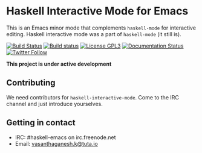 # Haskell Interactive Mode for Emacs

This is an Emacs minor mode that complements `haskell-mode` for interactive editing.
Haskell interactive mode was a part of `haskell-mode` (it still is).

[![Build Status](https://travis-ci.org/haskell/haskell-mode.svg?branch=master)](https://travis-ci.org/vasanthaganeshk/haskell-interactive-mode)
[![Build status](https://ci.appveyor.com/api/projects/status/g0t3s9bwal8g3041/branch/master?svg=true)](https://ci.appveyor.com/project/vasanthaganeshk/haskell-interactive-mode/branch/master)
[![License GPL3](https://img.shields.io/badge/license-GPL3-blue.svg)](https://github.com/haskell/haskell-mode/blob/master/COPYING)
[![Documentation Status](https://readthedocs.org/projects/haskell-interactive-mode/badge/?version=latest)](http://haskell-interactive-mode.readthedocs.io/en/latest/?badge=latest)
[![Twitter Follow](https://img.shields.io/twitter/follow/HaskellMode.svg?style=social)](https://twitter.com/HaskellMode)

**This project is under active development**

## Contributing

We need contributors for `haskell-interactive-mode`. Come to the IRC channel and just introduce yourselves.

## Getting in contact

- IRC: #haskell-emacs on irc.freenode.net
- Email: [vasanthaganesh.k@tuta.io](mailto:vasanthaganesh.k@tuta.io)
